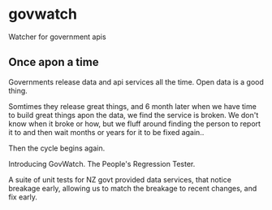 # govwatch
Watcher for government apis


## Once apon a time
Governments release data and api services all the time. Open data is a good thing.

Somtimes they release great things, and 6 month later when we have time to build great things apon the data, we find the service is broken. We don't know when it broke or how, but we fluff around finding the person to report it to and then wait months or years for it to be fixed again.. 

Then the cycle begins again.


Introducing GovWatch. The People's Regression Tester.

A suite of unit tests for NZ govt provided data services, that notice breakage early, allowing us to match the breakage to recent changes, and fix early.


